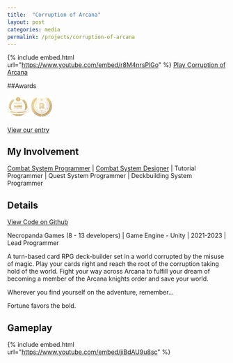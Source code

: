 ```yaml
---
title:  "Corruption of Arcana"
layout: post
categories: media
permalink: /projects/corruption-of-arcana
---
```


{% include embed.html url="https://www.youtube.com/embed/r8M4nrsPlGo" %}
[Play Corruption of Arcana](https://moonsoon-games.itch.io/corruption-of-arcana-reshuffled)

##Awards

<img src="https://raw.githubusercontent.com/andrewscott02/andrewscott02.github.io/master/_posts/Images/rookie-awards-goty-hc.png" width="50"> <img src="https://raw.githubusercontent.com/andrewscott02/andrewscott02.github.io/master/_posts/Images/finalist-rookie-awards.png" width="50">

[View our entry](https://www.therookies.co/entries/24461)

## My Involvement

[Combat System Programmer](https://andrewscott02.github.io/projects/corruption-of-arcana/combatprogramming) | [Combat System Designer](https://andrewscott02.github.io/projects/corruption-of-arcana/combatdesign) | Tutorial Programmer | Quest System Programmer | Deckbuilding System Programmer

## Details

[View Code on Github](https://github.com/MoonsoonGames/Corruption-of-Arcana)

Necropanda Games (8 - 13 developers) | Game Engine - Unity | 2021-2023 | Lead Programmer

<p>
  A turn-based card RPG deck-builder set in a world corrupted by the misuse of magic. Play your cards right and reach the root of the corruption taking hold of the world. Fight your way across Arcana to fulfill your dream of becoming a member of the Arcana knights order and save your world.
</p>

<p>
  Wherever you find yourself on the adventure, remember...
</p>

<p>
  Fortune favors the bold.
</p>

## Gameplay

{% include embed.html url="https://www.youtube.com/embed/jiBdAU9u8sc" %}
